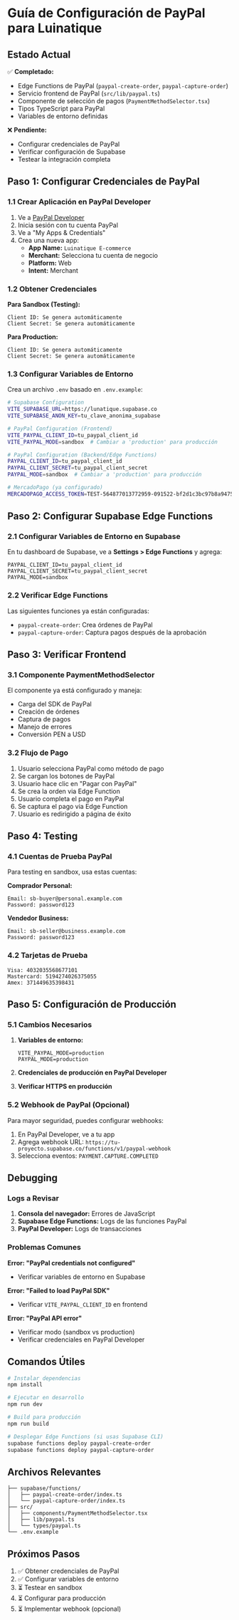 # Guía de Configuración de PayPal para Luinatique

## Estado Actual

✅ **Completado:**
- Edge Functions de PayPal (`paypal-create-order`, `paypal-capture-order`)
- Servicio frontend de PayPal (`src/lib/paypal.ts`)
- Componente de selección de pagos (`PaymentMethodSelector.tsx`)
- Tipos TypeScript para PayPal
- Variables de entorno definidas

❌ **Pendiente:**
- Configurar credenciales de PayPal
- Verificar configuración de Supabase
- Testear la integración completa

## Paso 1: Configurar Credenciales de PayPal

### 1.1 Crear Aplicación en PayPal Developer

1. Ve a [PayPal Developer](https://developer.paypal.com/)
2. Inicia sesión con tu cuenta PayPal
3. Ve a "My Apps & Credentials"
4. Crea una nueva app:
   - **App Name:** `Luinatique E-commerce`
   - **Merchant:** Selecciona tu cuenta de negocio
   - **Platform:** Web
   - **Intent:** Merchant

### 1.2 Obtener Credenciales

**Para Sandbox (Testing):**
```
Client ID: Se genera automáticamente
Client Secret: Se genera automáticamente
```

**Para Production:**
```
Client ID: Se genera automáticamente  
Client Secret: Se genera automáticamente
```

### 1.3 Configurar Variables de Entorno

Crea un archivo `.env` basado en `.env.example`:

```bash
# Supabase Configuration
VITE_SUPABASE_URL=https://lunatique.supabase.co
VITE_SUPABASE_ANON_KEY=tu_clave_anonima_supabase

# PayPal Configuration (Frontend)
VITE_PAYPAL_CLIENT_ID=tu_paypal_client_id
VITE_PAYPAL_MODE=sandbox  # Cambiar a 'production' para producción

# PayPal Configuration (Backend/Edge Functions)
PAYPAL_CLIENT_ID=tu_paypal_client_id
PAYPAL_CLIENT_SECRET=tu_paypal_client_secret
PAYPAL_MODE=sandbox  # Cambiar a 'production' para producción

# MercadoPago (ya configurado)
MERCADOPAGO_ACCESS_TOKEN=TEST-564877013772959-091522-bf2d1c3bc97b8a9475e54bef2045f839-2054342269
```

## Paso 2: Configurar Supabase Edge Functions

### 2.1 Configurar Variables de Entorno en Supabase

En tu dashboard de Supabase, ve a **Settings > Edge Functions** y agrega:

```
PAYPAL_CLIENT_ID=tu_paypal_client_id
PAYPAL_CLIENT_SECRET=tu_paypal_client_secret  
PAYPAL_MODE=sandbox
```

### 2.2 Verificar Edge Functions

Las siguientes funciones ya están configuradas:

- `paypal-create-order`: Crea órdenes de PayPal
- `paypal-capture-order`: Captura pagos después de la aprobación

## Paso 3: Verificar Frontend

### 3.1 Componente PaymentMethodSelector

El componente ya está configurado y maneja:
- Carga del SDK de PayPal
- Creación de órdenes
- Captura de pagos
- Manejo de errores
- Conversión PEN a USD

### 3.2 Flujo de Pago

1. Usuario selecciona PayPal como método de pago
2. Se cargan los botones de PayPal
3. Usuario hace clic en "Pagar con PayPal"
4. Se crea la orden via Edge Function
5. Usuario completa el pago en PayPal
6. Se captura el pago via Edge Function
7. Usuario es redirigido a página de éxito

## Paso 4: Testing

### 4.1 Cuentas de Prueba PayPal

Para testing en sandbox, usa estas cuentas:

**Comprador Personal:**
```
Email: sb-buyer@personal.example.com
Password: password123
```

**Vendedor Business:**
```
Email: sb-seller@business.example.com  
Password: password123
```

### 4.2 Tarjetas de Prueba

```
Visa: 4032035568677101
Mastercard: 5194274026375055
Amex: 371449635398431
```

## Paso 5: Configuración de Producción

### 5.1 Cambios Necesarios

1. **Variables de entorno:**
   ```
   VITE_PAYPAL_MODE=production
   PAYPAL_MODE=production
   ```

2. **Credenciales de producción en PayPal Developer**

3. **Verificar HTTPS en producción**

### 5.2 Webhook de PayPal (Opcional)

Para mayor seguridad, puedes configurar webhooks:

1. En PayPal Developer, ve a tu app
2. Agrega webhook URL: `https://tu-proyecto.supabase.co/functions/v1/paypal-webhook`
3. Selecciona eventos: `PAYMENT.CAPTURE.COMPLETED`

## Debugging

### Logs a Revisar

1. **Consola del navegador:** Errores de JavaScript
2. **Supabase Edge Functions:** Logs de las funciones PayPal
3. **PayPal Developer:** Logs de transacciones

### Problemas Comunes

**Error: "PayPal credentials not configured"**
- Verificar variables de entorno en Supabase

**Error: "Failed to load PayPal SDK"**
- Verificar `VITE_PAYPAL_CLIENT_ID` en frontend

**Error: "PayPal API error"**
- Verificar modo (sandbox vs production)
- Verificar credenciales en PayPal Developer

## Comandos Útiles

```bash
# Instalar dependencias
npm install

# Ejecutar en desarrollo
npm run dev

# Build para producción
npm run build

# Desplegar Edge Functions (si usas Supabase CLI)
supabase functions deploy paypal-create-order
supabase functions deploy paypal-capture-order
```

## Archivos Relevantes

```
├── supabase/functions/
│   ├── paypal-create-order/index.ts
│   └── paypal-capture-order/index.ts
├── src/
│   ├── components/PaymentMethodSelector.tsx
│   ├── lib/paypal.ts
│   └── types/paypal.ts
└── .env.example
```

## Próximos Pasos

1. ✅ Obtener credenciales de PayPal
2. ✅ Configurar variables de entorno
3. ⏳ Testear en sandbox
4. ⏳ Configurar para producción
5. ⏳ Implementar webhook (opcional)
